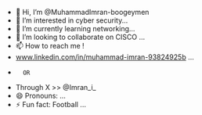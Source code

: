 - 👋 Hi, I’m @MuhammadImran-boogeymen
- 👀 I’m interested in cyber security...
- 🌱 I’m currently learning  networking...
- 💞️ I’m looking to collaborate on CISCO ...
- 📫 How to reach me !
-  www.linkedin.com/in/muhammad-imran-93824925b ...
-       OR
-   Through X >> @Imran_i_
- 😄 Pronouns: ...
- ⚡ Fun fact: Football ...

<!---
MuhammadImran-boogeymen/MuhammadImran-boogeymen is a ✨ special ✨ repository because its `README.md` (this file) appears on your GitHub profile.
You can click the Preview link to take a look at your changes.
--->
